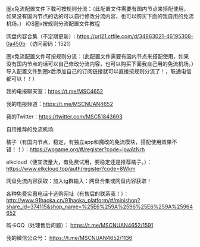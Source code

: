 圈x免流配置文件下载可按规则分流：（此配置文件需要有国内节点来搭配使用，如果没有国内节点的话的可以自行修改分流内容，也可以购买下面的我自用的免流机场。）
iOS圈x按规则分流配置文件教程



网盘内容合集（不定期更新）: https://url21.ctfile.com/d/34863021-46195308-0a450b （访问密码：1521）


圈x免流配置文件可按规则分流：（此配置文件需要有国内节点来搭配使用，如果没有国内节点的话可以自己修改分流内容，也可以购买下面我自己用的免流机场。）导入配置文件到圈x后添加自己的订阅链接就可以直接按规则分流了！，联通电信都可以！！）



我的电报聊天室：https://t.me/MSC4652 


我的电报频道：https://t.me/MSCNUAN4652


我的Twitter：https://twitter.com/MSC51843693


自用推荐的免流机场:

橘子（有国内节点，稳定，有独立app和魔改的免流模块，搭配使用效果不错！！）：https://wogame.org/#/register?code=jowAtNrh


elkcloud（便宜流量大，有免费试用，要稳定还是推荐橘子。）：https://www.elkcloud.top/auth/register?code=8Wkm


网盘免流内容获取：加入tg群输入：网盘合集或网盘内容获取！




各种免费实惠电话卡选购网址（有售后的联系我！）：http://www.91haoka.cn/91haoka_platform/#/minishop?share_id=374115&shop_name=%25E6%259A%2596%25E6%259A%25964652



购卡QQ（处理售后问题）： https://t.me/MSCNUAN4652/1591



我的微信公众号： https://t.me/MSCNUAN4652/1136



